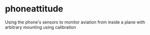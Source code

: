 # phoneattitude
Using the phone's sensors to monitor aviation from inside a plane with arbitrary mounting using calibration
